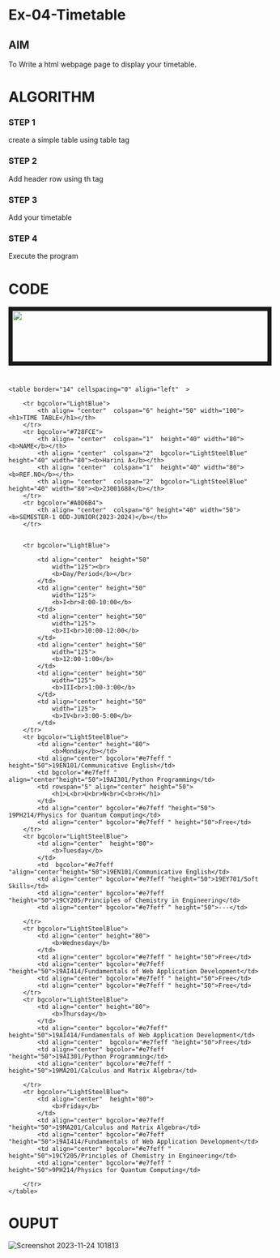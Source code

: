 # Ex-04-Timetable
## AIM
To Write a html webpage page to display your timetable.

# ALGORITHM
### STEP 1
create a simple table using table tag
### STEP 2
Add header row using th tag
### STEP 3
Add your timetable
### STEP 4
Execute the program

# CODE
<!DOCTYPE html>
<html>
    <head></head>
<body>
    <IMG src="C:\Users\admin\ODD2023-WT-Ex-03-Timetable\logo.png"
	height="100" width="788" align="center" border="8">
    <h1>     </h1>

    <table border="14" cellspacing="0" align="left"  >
        
        <tr bgcolor="LightBlue">
            <th align= "center"  colspan="6" height="50" width="100"><h1>TIME TABLE</h1></th>
        </tr>
        <tr bgcolor="#728FCE">
            <th align= "center"  colspan="1"  height="40" width="80"><b>NAME</b></th>
            <th align= "center"  colspan="2"  bgcolor="LightSteelBlue" height="40" width="80"><b>Harini A</b></th>
            <th align= "center"  colspan="1"  height="40" width="80"><b>REF.NO</b></th>
            <th align= "center"  colspan="2"  bgcolor="LightSteelBlue" height="40" width="80"><b>23001688</b></th>
        </tr>
        <tr bgcolor="#A0D6B4">
            <th align= "center"  colspan="6" height="40" width="50"> <b>SEMESTER-1 ODD-JUNIOR(2023-2024)</b></th>
        </tr>
       
        
        <tr bgcolor="LightBlue">
            
            <td align="center"  height="50"
                width="125"><br>
                <b>Day/Period</b></br>
            </td>
            <td align="center" height="50"
                width="125">
                <b>I<br>8:00-10:00</b>
            </td>
            <td align="center" height="50"
                width="125">
                <b>II<br>10:00-12:00</b>
            </td>
            <td align="center" height="50"
                width="125">
                <b>12:00-1:00</b>
            </td>
            <td align="center" height="50"
                width="125">
                <b>III<br>1:00-3:00</b>
            </td>
            <td align="center" height="50"
                width="125">
                <b>IV<br>3:00-5:00</b>
            </td>
        </tr>
        <tr bgcolor="LightSteelBlue">
            <td align="center" height="80">
                <b>Monday</b></td>
            <td align="center" bgcolor="#e7feff " height="50">19EN101/Communicative English</td>
            <td bgcolor="#e7feff " align="center"height="50">19AI301/Python Programming</td>
            <td rowspan="5" align="center" height="50">
                <h1>L<br>U<br>N<br>C<br>H</h1>
            </td>
            <td align="center" bgcolor="#e7feff "height="50"> 19PH214/Physics for Quantum Computing</td>
            <td align="center" bgcolor="#e7feff " height="50">Free</td>
        </tr>
        <tr bgcolor="LightSteelBlue">
            <td align="center"  height="80">
                <b>Tuesday</b>
            </td>
            <td  bgcolor="#e7feff "align="center"height="50">19EN101/Communicative English</td>
            <td align="center" bgcolor="#e7feff "height="50">19EY701/Soft Skills</td>
            <td align="center" bgcolor="#e7feff "height="50">19CY205/Principles of Chemistry in Engineering</td>
            <td align="center" bgcolor="#e7feff " height="50">---</td>
            
        </tr>
        <tr bgcolor="LightSteelBlue">
            <td align="center" height="80">
                <b>Wednesday</b>
            </td>
            <td align="center" bgcolor="#e7feff " height="50">Free</td>
            <td align="center" bgcolor="#e7feff "height="50">19AI414/Fundamentals of Web Application Development</td>
            <td align="center" bgcolor="#e7feff " height="50">Free</td>
            <td align="center" bgcolor="#e7feff " height="50">Free</td>
        </tr>
        <tr bgcolor="LightSteelBlue">
            <td align="center" height="80">
                <b>Thursday</b>
            </td>
            <td align="center" bgcolor="#e7feff" height="50">19AI414/Fundamentals of Web Application Development</td>
            <td align="center"  bgcolor="#e7feff "height="50">Free</td>
            <td align="center" bgcolor="#e7feff "height="50">19AI301/Python Programming</td>
            <td align="center" bgcolor="#e7feff " height="50">19MA201/Calculus and Matrix Algebra</td>
            
        </tr>
        <tr bgcolor="LightSteelBlue">
            <td align="center"  height="80">
                <b>Friday</b>
            </td>
            <td align="center" bgcolor="#e7feff "height="50">19MA201/Calculus and Matrix Algebra</td>
            <td align="center" bgcolor="#e7feff "height="50">19AI414/Fundamentals of Web Application Development</td>
            <td align="center" bgcolor="#e7feff " height="50">19CY205/Principles of Chemistry in Engineering</td>
            <td align="center" bgcolor="#e7feff " height="50">9PH214/Physics for Quantum Computing</td>
           
        </tr>
    </table>
</body>
</html>

# OUPUT

![Screenshot 2023-11-24 101813](https://github.com/harinianand21/ODD2023-WT-Ex-03-Timetable/assets/145742813/b0bfafe0-f886-4c1c-b290-8f68c76a6a25)
